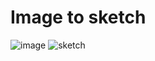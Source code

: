 # Image to sketch
![image](https://user-images.githubusercontent.com/76725996/124006599-16a59800-d9f8-11eb-88ec-993fdaaf1a0d.jpg)
![sketch](https://user-images.githubusercontent.com/76725996/124006625-1f966980-d9f8-11eb-8879-5800ed3b33fe.png)
